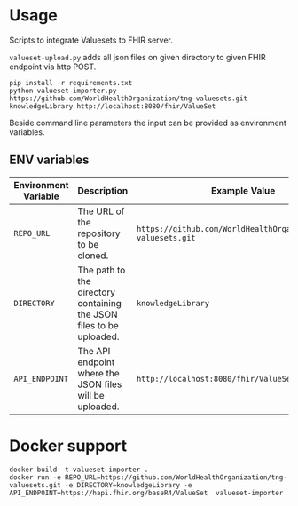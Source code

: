 # Usage

Scripts to integrate Valuesets to FHIR server.

`valueset-upload.py` adds all json files on given directory to given FHIR endpoint via http POST.

```
pip install -r requirements.txt
python valueset-importer.py https://github.com/WorldHealthOrganization/tng-valuesets.git knowledgeLibrary http://localhost:8080/fhir/ValueSet
```

Beside command line parameters the input can be provided as environment variables.

## ENV variables

| Environment Variable | Description                                                         | Example Value                                                  |
|----------------------|---------------------------------------------------------------------|----------------------------------------------------------------|
| `REPO_URL`           | The URL of the repository to be cloned.                             | `https://github.com/WorldHealthOrganization/tng-valuesets.git` |
| `DIRECTORY`          | The path to the directory containing the JSON files to be uploaded. | `knowledgeLibrary`                                             |
| `API_ENDPOINT`       | The API endpoint where the JSON files will be uploaded.             | `http://localhost:8080/fhir/ValueSet`                          |


# Docker support

```
docker build -t valueset-importer .
docker run -e REPO_URL=https://github.com/WorldHealthOrganization/tng-valuesets.git -e DIRECTORY=knowledgeLibrary -e API_ENDPOINT=https://hapi.fhir.org/baseR4/ValueSet  valueset-importer
```

